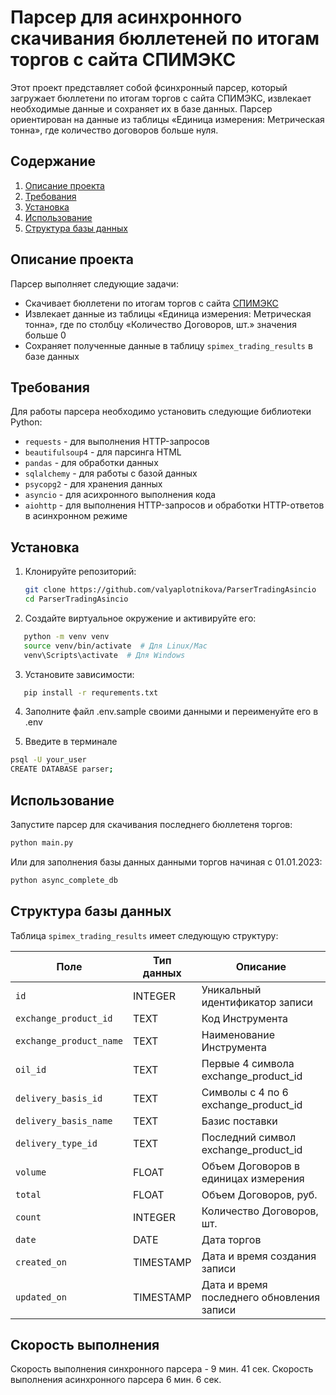 # Парсер для асинхронного скачивания бюллетеней по итогам торгов с сайта СПИМЭКС

Этот проект представляет собой фсинхронный парсер, который загружает бюллетени по итогам торгов с сайта СПИМЭКС, извлекает необходимые данные и сохраняет их в базе данных. Парсер ориентирован на данные из таблицы «Единица измерения: Метрическая тонна», где количество договоров больше нуля.

## Содержание

1. [Описание проекта](#описание-проекта)
2. [Требования](#требования)
3. [Установка](#установка)
4. [Использование](#использование)
5. [Структура базы данных](#структура-базы-данных)


## Описание проекта

Парсер выполняет следующие задачи:
- Скачивает бюллетени по итогам торгов с сайта [СПИМЭКС](https://spimex.com/markets/oil_products/trades/results/)
- Извлекает данные из таблицы «Единица измерения: Метрическая тонна», где по столбцу «Количество Договоров, шт.» значения больше 0
- Сохраняет полученные данные в таблицу `spimex_trading_results` в базе данных

## Требования

Для работы парсера необходимо установить следующие библиотеки Python:

- `requests` - для выполнения HTTP-запросов
- `beautifulsoup4` - для парсинга HTML
- `pandas` - для обработки данных
- `sqlalchemy` - для работы с базой данных
- `psycopg2`  - для хранения данных
- `asyncio` - для асихронного выполнения кода
- `aiohttp` - для выполнения HTTP-запросов и обработки HTTP-ответов в асинхронном режиме

## Установка

1. Клонируйте репозиторий:

   ```bash
   git clone https://github.com/valyaplotnikova/ParserTradingAsincio
   cd ParserTradingAsincio
   ```
2. Создайте виртуальное окружение и активируйте его:
```bash
   python -m venv venv
   source venv/bin/activate  # Для Linux/Mac
   venv\Scripts\activate  # Для Windows 
   ```

3. Установите зависимости:

```bash
   pip install -r requrements.txt
   ```
4. Заполните файл .env.sample своими данными и переименуйте его в .env    

5. Введите в терминале
```bash
psql -U your_user
CREATE DATABASE parser;
```
## Использование

 Запустите парсер для скачивания последнего бюллетеня торгов:

   ```bash
   python main.py
```
Или для заполнения базы данных данными торгов начиная с 01.01.2023:
   ```bash
   python async_complete_db
```
## Структура базы данных

Таблица `spimex_trading_results` имеет следующую структуру:

| Поле                   | Тип данных     | Описание                                         |
|------------------------|----------------|--------------------------------------------------|
| `id`                   | INTEGER        | Уникальный идентификатор записи                  |
| `exchange_product_id`  | TEXT           | Код Инструмента                                  |
| `exchange_product_name`| TEXT           | Наименование Инструмента                          |
| `oil_id`               | TEXT           | Первые 4 символа exchange_product_id            |
| `delivery_basis_id`    | TEXT           | Символы с 4 по 6 exchange_product_id            |
| `delivery_basis_name`  | TEXT           | Базис поставки                                   |
| `delivery_type_id`     | TEXT           | Последний символ exchange_product_id             |
| `volume`               | FLOAT          | Объем Договоров в единицах измерения            |
| `total`                | FLOAT          | Объем Договоров, руб.                            |
| `count`                | INTEGER        | Количество Договоров, шт.                        |
| `date`                 | DATE           | Дата торгов                                      |
| `created_on`           | TIMESTAMP      | Дата и время создания записи                     |
| `updated_on`           | TIMESTAMP      | Дата и время последнего обновления записи       |

## Скорость выполнения 

Скорость выполнения синхронного парсера - 9 мин. 41 сек.
Скорость выполнения асинхронного парсера 6 мин. 6 сек.